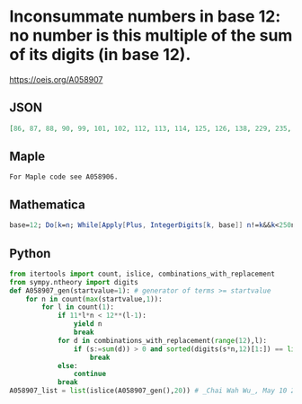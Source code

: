 # Inconsummate numbers in base 12: no number is this multiple of the sum of its digits \(in base 12\)\.
https://oeis.org/A058907
## JSON
```JSON
[86, 87, 88, 90, 99, 101, 102, 112, 113, 114, 125, 126, 138, 229, 235, 244, 245, 246, 256, 258, 269, 270, 282, 307, 373, 379, 385, 391, 392, 400, 402, 426, 451, 464, 530, 535, 536, 542, 543, 547, 548, 607, 608, 620, 667, 673, 674, 679, 680, 685]
```
## Maple
```Maple
For Maple code see A058906.
```
## Mathematica
```Mathematica
base=12; Do[k=n; While[Apply[Plus, IntegerDigits[k, base]] n!=k&&k<250n, k+=n]; If[k==250 n, Print[n]], {n, 1, 10^3}] (* _Vincenzo Librandi_, Sep 23 2017; after _N. J. A. Sloane_ in A058906 *)
```
## Python
```Python
from itertools import count, islice, combinations_with_replacement
from sympy.ntheory import digits
def A058907_gen(startvalue=1): # generator of terms >= startvalue
    for n in count(max(startvalue,1)):
        for l in count(1):
            if 11*l*n < 12**(l-1):
                yield n
                break
            for d in combinations_with_replacement(range(12),l):
                if (s:=sum(d)) > 0 and sorted(digits(s*n,12)[1:]) == list(d):
                    break
            else:
                continue
            break
A058907_list = list(islice(A058907_gen(),20)) # _Chai Wah Wu_, May 10 2023
```
